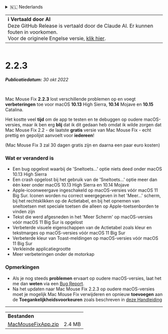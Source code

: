 <details>
<summary>🇳🇱 Nederlands</summary>

[🇬🇧 English (GitHub)](https://github.com/noah-nuebling/mac-mouse-fix/releases/tag/2.2.3)\
[🇦🇩 Català](https://redirect.macmousefix.com/?target=mmf-release&tag=2.2.3&locale=ca)\
[🇩🇪 Deutsch](https://redirect.macmousefix.com/?target=mmf-release&tag=2.2.3&locale=de)\
[🇪🇸 Español](https://redirect.macmousefix.com/?target=mmf-release&tag=2.2.3&locale=es)\
[🇫🇷 Français](https://redirect.macmousefix.com/?target=mmf-release&tag=2.2.3&locale=fr)\
[🇮🇩 Indonesia](https://redirect.macmousefix.com/?target=mmf-release&tag=2.2.3&locale=id)\
[🇮🇹 Italiano](https://redirect.macmousefix.com/?target=mmf-release&tag=2.2.3&locale=it)\
[🇭🇺 Magyar](https://redirect.macmousefix.com/?target=mmf-release&tag=2.2.3&locale=hu)\
**🇳🇱 Nederlands**\
[🇵🇱 Polski](https://redirect.macmousefix.com/?target=mmf-release&tag=2.2.3&locale=pl)\
[🇧🇷 Português (Brasil)](https://redirect.macmousefix.com/?target=mmf-release&tag=2.2.3&locale=pt-BR)\
[🇵🇹 Português (Portugal)](https://redirect.macmousefix.com/?target=mmf-release&tag=2.2.3&locale=pt-PT)\
[🇷🇴 Română](https://redirect.macmousefix.com/?target=mmf-release&tag=2.2.3&locale=ro)\
[🇸🇪 Svenska](https://redirect.macmousefix.com/?target=mmf-release&tag=2.2.3&locale=sv)\
[🇻🇳 Tiếng Việt](https://redirect.macmousefix.com/?target=mmf-release&tag=2.2.3&locale=vi)\
[🇹🇷 Türkçe](https://redirect.macmousefix.com/?target=mmf-release&tag=2.2.3&locale=tr)\
[🇨🇿 Čeština](https://redirect.macmousefix.com/?target=mmf-release&tag=2.2.3&locale=cs)\
[🇬🇷 Ελληνικά](https://redirect.macmousefix.com/?target=mmf-release&tag=2.2.3&locale=el)\
[🇷🇺 Русский](https://redirect.macmousefix.com/?target=mmf-release&tag=2.2.3&locale=ru)\
[🇺🇦 Українська](https://redirect.macmousefix.com/?target=mmf-release&tag=2.2.3&locale=uk)\
[🇮🇱 עברית](https://redirect.macmousefix.com/?target=mmf-release&tag=2.2.3&locale=he)\
[🇸🇦 العربية](https://redirect.macmousefix.com/?target=mmf-release&tag=2.2.3&locale=ar)\
[🇮🇳 हिन्दी](https://redirect.macmousefix.com/?target=mmf-release&tag=2.2.3&locale=hi)\
[🇹🇭 ไทย](https://redirect.macmousefix.com/?target=mmf-release&tag=2.2.3&locale=th)\
[🇨🇳 中文 (简体)](https://redirect.macmousefix.com/?target=mmf-release&tag=2.2.3&locale=zh-Hans)\
[🇨🇳 中文 (繁體)](https://redirect.macmousefix.com/?target=mmf-release&tag=2.2.3&locale=zh-Hant)\
[🇭🇰 中文（香港)](https://redirect.macmousefix.com/?target=mmf-release&tag=2.2.3&locale=zh-HK)\
[🇯🇵 日本語](https://redirect.macmousefix.com/?target=mmf-release&tag=2.2.3&locale=ja)\
[🇰🇷 한국어](https://redirect.macmousefix.com/?target=mmf-release&tag=2.2.3&locale=ko)\
[Help translate Mac Mouse Fix to different languages!](https://github.com/noah-nuebling/mac-mouse-fix/discussions/731)
</details>
<table align=><td>
<b>ℹ️ Vertaald door AI</b><br>
Deze GitHub Release is vertaald door de Claude AI. Er kunnen fouten in voorkomen.<br>
Voor de originele Engelse versie, <a href="https://github.com/noah-nuebling/mac-mouse-fix/releases/tag/2.2.3">klik hier</a>.
</td></table>

<table></table>

# 2.2.3
***Publicatiedatum:** 30 okt 2022*

<br>

Mac Mouse Fix **2.2.3** lost verschillende problemen op en voegt **verbeteringen** toe voor macOS **10.13** High Sierra, **10.14** Mojave en **10.15** Catalina.

Het kostte veel **tijd** om de app te testen en te debuggen op oudere macOS-versies, maar ik ben erg **blij** dat ik dit gedaan heb omdat ik wilde zorgen dat Mac Mouse Fix 2.2 - de laatste **gratis** versie van Mac Mouse Fix - echt prettig en gepolijst aanvoelt voor **iedereen**!

(Mac Mouse Fix 3 zal 30 dagen gratis zijn en daarna een paar euro kosten)

### Wat er veranderd is

- Een bug opgelost waarbij de 'Sneltoets...' optie niets deed onder macOS 10.13 High Sierra
- Een crash opgelost bij het gebruik van de 'Sneltoets...' optie meer dan één keer onder macOS 10.13 High Sierra en 10.14 Mojave
- Apple-icoonweergave ingeschakeld op macOS-versies vóór macOS 11 Big Sur. Iconen worden nu correct weergegeven in het 'Meer...' scherm, bij het rechtsklikken op de Actietabel, en bij het opnemen van sneltoetsen met speciale toetsen die alleen op Apple-toetsenborden te vinden zijn
- Tekst die werd afgesneden in het 'Meer Scherm' op macOS-versies vóór macOS 11 Big Sur is opgelost
- Verbeterde visuele eigenschappen van de Actietabel zoals kleur en tekstmarges op macOS-versies vóór macOS 11 Big Sur
- Verbeterde kleur van Toast-meldingen op macOS-versies vóór macOS 11 Big Sur
- Verkleinde applicatiegrootte
- Meer verbeteringen onder de motorkap

### Opmerkingen

- Als je nog steeds **problemen** ervaart op oudere macOS-versies, laat het me dan **weten** via een [Bug Report](https://noah-nuebling.github.io/mac-mouse-fix-feedback-assistant/?type=bug-report).
- Na het updaten naar Mac Mouse Fix 2.2.3 op oudere macOS-versies moet je mogelijk Mac Mouse Fix verwijderen en opnieuw **toevoegen** aan de **Toegankelijkheidsvoorkeuren** zoals beschreven in [deze Handleiding](https://github.com/noah-nuebling/mac-mouse-fix/discussions/101)

---

<table align="start">
<tr>
    <td colspan=2>
        <b>Bestanden</b>
    </td>
</tr>
<tr>
    <td><a href="https://github.com/noah-nuebling/mac-mouse-fix/releases/download/2.2.3/MacMouseFixApp.zip">MacMouseFixApp.zip</a></td>
    <td>2.4 MB</td>
</tr>
</table>
